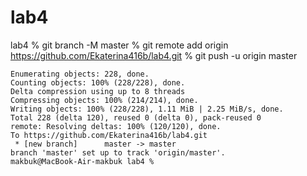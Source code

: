 # lab4
lab4 % git branch -M master
% git remote add origin https://github.com/Ekaterina416b/lab4.git
% git push -u origin master
```
Enumerating objects: 228, done.
Counting objects: 100% (228/228), done.
Delta compression using up to 8 threads
Compressing objects: 100% (214/214), done.
Writing objects: 100% (228/228), 1.11 MiB | 2.25 MiB/s, done.
Total 228 (delta 120), reused 0 (delta 0), pack-reused 0
remote: Resolving deltas: 100% (120/120), done.
To https://github.com/Ekaterina416b/lab4.git
 * [new branch]      master -> master
branch 'master' set up to track 'origin/master'.
makbuk@MacBook-Air-makbuk lab4 % 
```
